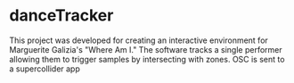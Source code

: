 danceTracker
============

This project was developed for creating an interactive environment for Marguerite Galizia's "Where Am I."
The software tracks a single performer allowing them to trigger samples by intersecting with zones.
OSC is sent to a supercollider app

